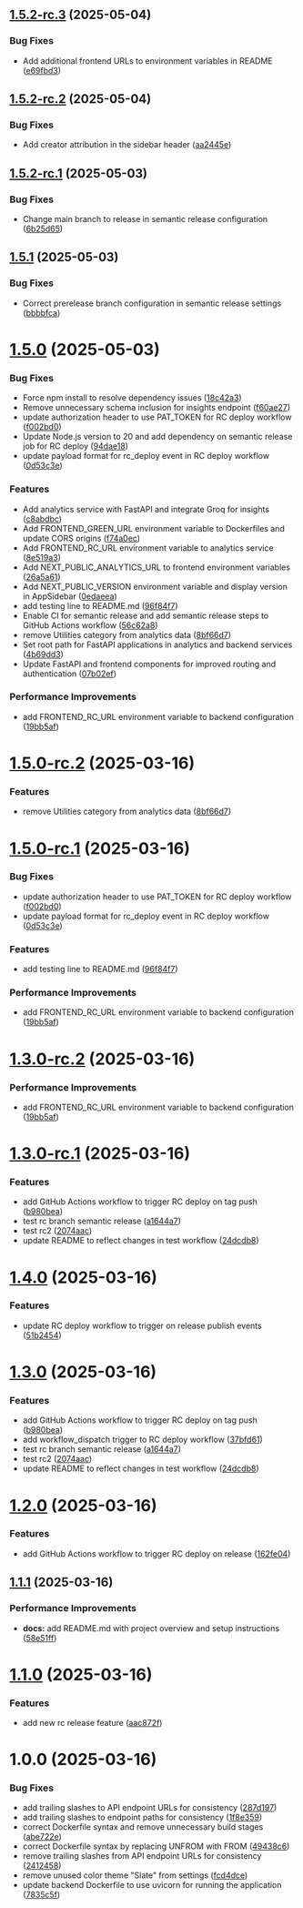 ## [1.5.2-rc.3](https://github.com/Sahil1709/finance-manager/compare/v1.5.2-rc.2...v1.5.2-rc.3) (2025-05-04)


### Bug Fixes

* Add additional frontend URLs to environment variables in README ([e69fbd3](https://github.com/Sahil1709/finance-manager/commit/e69fbd381e201e675a30c4673c3aae3282810999))

## [1.5.2-rc.2](https://github.com/Sahil1709/finance-manager/compare/v1.5.2-rc.1...v1.5.2-rc.2) (2025-05-04)


### Bug Fixes

* Add creator attribution in the sidebar header ([aa2445e](https://github.com/Sahil1709/finance-manager/commit/aa2445e78474e22e6848331d55671bdc39c483ab))

## [1.5.2-rc.1](https://github.com/Sahil1709/finance-manager/compare/v1.5.1...v1.5.2-rc.1) (2025-05-03)


### Bug Fixes

* Change main branch to release in semantic release configuration ([6b25d65](https://github.com/Sahil1709/finance-manager/commit/6b25d65f8d244988845a3ba1773d426ea39a618d))

## [1.5.1](https://github.com/Sahil1709/finance-manager/compare/v1.5.0...v1.5.1) (2025-05-03)


### Bug Fixes

* Correct prerelease branch configuration in semantic release settings ([bbbbfca](https://github.com/Sahil1709/finance-manager/commit/bbbbfcaf01071dbadc314b472df693668624bb99))

# [1.5.0](https://github.com/Sahil1709/finance-manager/compare/v1.4.0...v1.5.0) (2025-05-03)


### Bug Fixes

* Force npm install to resolve dependency issues ([18c42a3](https://github.com/Sahil1709/finance-manager/commit/18c42a3b8e5254d41f19b76124ce96d7d27f4cd6))
* Remove unnecessary schema inclusion for insights endpoint ([f60ae27](https://github.com/Sahil1709/finance-manager/commit/f60ae2791f451f7b4d0eb86ba4ad109d601c68d8))
* update authorization header to use PAT_TOKEN for RC deploy workflow ([f002bd0](https://github.com/Sahil1709/finance-manager/commit/f002bd058425a4e464f281e9d8cbac526302295b))
* Update Node.js version to 20 and add dependency on semantic release job for RC deploy ([94dae18](https://github.com/Sahil1709/finance-manager/commit/94dae18e3aab3606ad98eacc0adf2cb5891efb31))
* update payload format for rc_deploy event in RC deploy workflow ([0d53c3e](https://github.com/Sahil1709/finance-manager/commit/0d53c3e56ca634647e5d9a9d2a5fbf86b41138b6))


### Features

* Add analytics service with FastAPI and integrate Groq for insights ([c8abdbc](https://github.com/Sahil1709/finance-manager/commit/c8abdbcdcfae78436c836ffa21e68d347b644cba))
* Add FRONTEND_GREEN_URL environment variable to Dockerfiles and update CORS origins ([f74a0ec](https://github.com/Sahil1709/finance-manager/commit/f74a0ec1affeb19716157a21572f1521b5fe05ed))
* Add FRONTEND_RC_URL environment variable to analytics service ([8e519a3](https://github.com/Sahil1709/finance-manager/commit/8e519a32a17f01c44c2bdd8498fdf6ccc806009e))
* Add NEXT_PUBLIC_ANALYTICS_URL to frontend environment variables ([26a5a61](https://github.com/Sahil1709/finance-manager/commit/26a5a6161ebc0dbc2d0f949beb6a2e886f4ec788))
* Add NEXT_PUBLIC_VERSION environment variable and display version in AppSidebar ([0edaeea](https://github.com/Sahil1709/finance-manager/commit/0edaeeac4282cd317ea2ef8d324a15de1c3d5072))
* add testing line to README.md ([96f84f7](https://github.com/Sahil1709/finance-manager/commit/96f84f76743cdfeedc92cda1d035fbde9ec8529f))
* Enable CI for semantic release and add semantic release steps to GitHub Actions workflow ([56c62a8](https://github.com/Sahil1709/finance-manager/commit/56c62a8f41bd2627eb11edbff4a50c3aee68e2a5))
* remove Utilities category from analytics data ([8bf66d7](https://github.com/Sahil1709/finance-manager/commit/8bf66d7aefc1eb9a80fa1d0c75dea5f52e70ff1b))
* Set root path for FastAPI applications in analytics and backend services ([4b69dd3](https://github.com/Sahil1709/finance-manager/commit/4b69dd3ed4db2f798d070e9822262d909e20a734))
* Update FastAPI and frontend components for improved routing and authentication ([07b02ef](https://github.com/Sahil1709/finance-manager/commit/07b02ef950f0956ff5ba94f2aae33afcc714070d))


### Performance Improvements

* add FRONTEND_RC_URL environment variable to backend configuration ([19bb5af](https://github.com/Sahil1709/finance-manager/commit/19bb5af56efabfdc19991a53bd1451fdb537572c))

# [1.5.0-rc.2](https://github.com/Sahil1709/finance-manager/compare/v1.5.0-rc.1...v1.5.0-rc.2) (2025-03-16)


### Features

* remove Utilities category from analytics data ([8bf66d7](https://github.com/Sahil1709/finance-manager/commit/8bf66d7aefc1eb9a80fa1d0c75dea5f52e70ff1b))

# [1.5.0-rc.1](https://github.com/Sahil1709/finance-manager/compare/v1.4.0...v1.5.0-rc.1) (2025-03-16)


### Bug Fixes

* update authorization header to use PAT_TOKEN for RC deploy workflow ([f002bd0](https://github.com/Sahil1709/finance-manager/commit/f002bd058425a4e464f281e9d8cbac526302295b))
* update payload format for rc_deploy event in RC deploy workflow ([0d53c3e](https://github.com/Sahil1709/finance-manager/commit/0d53c3e56ca634647e5d9a9d2a5fbf86b41138b6))


### Features

* add testing line to README.md ([96f84f7](https://github.com/Sahil1709/finance-manager/commit/96f84f76743cdfeedc92cda1d035fbde9ec8529f))


### Performance Improvements

* add FRONTEND_RC_URL environment variable to backend configuration ([19bb5af](https://github.com/Sahil1709/finance-manager/commit/19bb5af56efabfdc19991a53bd1451fdb537572c))

# [1.3.0-rc.2](https://github.com/Sahil1709/finance-manager/compare/v1.3.0-rc.1...v1.3.0-rc.2) (2025-03-16)


### Performance Improvements

* add FRONTEND_RC_URL environment variable to backend configuration ([19bb5af](https://github.com/Sahil1709/finance-manager/commit/19bb5af56efabfdc19991a53bd1451fdb537572c))

# [1.3.0-rc.1](https://github.com/Sahil1709/finance-manager/compare/v1.2.0...v1.3.0-rc.1) (2025-03-16)


### Features

* add GitHub Actions workflow to trigger RC deploy on tag push ([b980bea](https://github.com/Sahil1709/finance-manager/commit/b980bea3244fbd50676a51bbdbe719d4e3e877c5))
* test rc branch semantic release ([a1644a7](https://github.com/Sahil1709/finance-manager/commit/a1644a7fdc3a4fc6accf61d76e4976937a8c75a4))
* test rc2 ([2074aac](https://github.com/Sahil1709/finance-manager/commit/2074aac44d8198a5af5375663f1ad305276f0b5d))
* update README to reflect changes in test workflow ([24dcdb8](https://github.com/Sahil1709/finance-manager/commit/24dcdb8c06202e4542e44e96c2e74671195ad71d))

# [1.4.0](https://github.com/Sahil1709/finance-manager/compare/v1.3.0...v1.4.0) (2025-03-16)


### Features

* update RC deploy workflow to trigger on release publish events ([51b2454](https://github.com/Sahil1709/finance-manager/commit/51b2454066dd87dda7e556997a95fa72a44e7b3e))

# [1.3.0](https://github.com/Sahil1709/finance-manager/compare/v1.2.0...v1.3.0) (2025-03-16)


### Features

* add GitHub Actions workflow to trigger RC deploy on tag push ([b980bea](https://github.com/Sahil1709/finance-manager/commit/b980bea3244fbd50676a51bbdbe719d4e3e877c5))
* add workflow_dispatch trigger to RC deploy workflow ([37bfd61](https://github.com/Sahil1709/finance-manager/commit/37bfd61d8c2da56aad7186c4e33b9771b2d1e453))
* test rc branch semantic release ([a1644a7](https://github.com/Sahil1709/finance-manager/commit/a1644a7fdc3a4fc6accf61d76e4976937a8c75a4))
* test rc2 ([2074aac](https://github.com/Sahil1709/finance-manager/commit/2074aac44d8198a5af5375663f1ad305276f0b5d))
* update README to reflect changes in test workflow ([24dcdb8](https://github.com/Sahil1709/finance-manager/commit/24dcdb8c06202e4542e44e96c2e74671195ad71d))

# [1.2.0](https://github.com/Sahil1709/finance-manager/compare/v1.1.1...v1.2.0) (2025-03-16)


### Features

* add GitHub Actions workflow to trigger RC deploy on release ([162fe04](https://github.com/Sahil1709/finance-manager/commit/162fe0473aaeb8cdcc9c0ff406e3b8de181b0d21))

## [1.1.1](https://github.com/Sahil1709/finance-manager/compare/v1.1.0...v1.1.1) (2025-03-16)


### Performance Improvements

* **docs:** add README.md with project overview and setup instructions ([58e51ff](https://github.com/Sahil1709/finance-manager/commit/58e51ff7386f3d3ce92f89d04f2e4487b2981565))

# [1.1.0](https://github.com/Sahil1709/finance-manager/compare/v1.0.0...v1.1.0) (2025-03-16)


### Features

* add new rc release feature ([aac872f](https://github.com/Sahil1709/finance-manager/commit/aac872fa1f05eaae46f232e9c1e5235a2fdb0290))

# 1.0.0 (2025-03-16)


### Bug Fixes

* add trailing slashes to API endpoint URLs for consistency ([287d197](https://github.com/Sahil1709/finance-manager/commit/287d19791c3cbb6bee084067d515549a6628fba8))
* add trailing slashes to endpoint paths for consistency ([1f8e359](https://github.com/Sahil1709/finance-manager/commit/1f8e3595527b6fdadb8eaf04f8b7bf8a73f298f2))
* correct Dockerfile syntax and remove unnecessary build stages ([abe722e](https://github.com/Sahil1709/finance-manager/commit/abe722e70714b6dda55af46ea9c585dd977ce14a))
* correct Dockerfile syntax by replacing UNFROM with FROM ([49438c6](https://github.com/Sahil1709/finance-manager/commit/49438c60c6a1c98481092f87b29c52968886336c))
* remove trailing slashes from API endpoint URLs for consistency ([2412458](https://github.com/Sahil1709/finance-manager/commit/2412458235e9ad0a117aa4cebec6bcdebcc1d273))
* remove unused color theme "Slate" from settings ([fcd4dce](https://github.com/Sahil1709/finance-manager/commit/fcd4dcecb4f0e000506b76830567b3588aa1f500))
* update backend Dockerfile to use uvicorn for running the application ([7835c5f](https://github.com/Sahil1709/finance-manager/commit/7835c5f8fdeae241dd9a4879e90348032263a4e8))
